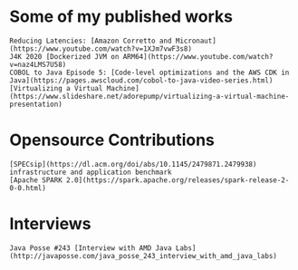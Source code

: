 # Some of my published works

    Reducing Latencies: [Amazon Corretto and Micronaut](https://www.youtube.com/watch?v=1XJm7vwF3s8)
    J4K 2020 [Dockerized JVM on ARM64](https://www.youtube.com/watch?v=naz4LMS7U58)
    COBOL to Java Episode 5: [Code-level optimizations and the AWS CDK in Java](https://pages.awscloud.com/cobol-to-java-video-series.html)
    [Virtualizing a Virtual Machine](https://www.slideshare.net/adorepump/virtualizing-a-virtual-machine-presentation)

# Opensource Contributions

    [SPECsip](https://dl.acm.org/doi/abs/10.1145/2479871.2479938) infrastructure and application benchmark
    [Apache SPARK 2.0](https://spark.apache.org/releases/spark-release-2-0-0.html)

# Interviews

    Java Posse #243 [Interview with AMD Java Labs](http://javaposse.com/java_posse_243_interview_with_amd_java_labs)

